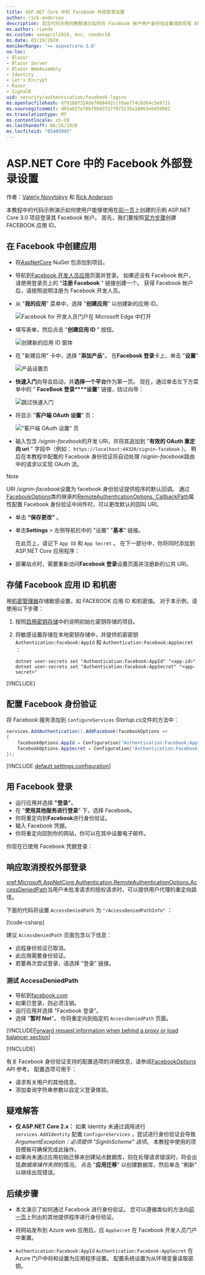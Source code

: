 ```yaml
---
title: ASP.NET Core 中的 Facebook 外部登录设置
author: rick-anderson
description: 包含代码示例的教程演示如何将 Facebook 帐户用户身份验证集成到现有 ASP.NET Core 应用。
ms.author: riande
ms.custom: seoapril2019, mvc, seodec18
ms.date: 03/19/2020
monikerRange: '>= aspnetcore-3.0'
no-loc:
- Blazor
- Blazor Server
- Blazor WebAssembly
- Identity
- Let's Encrypt
- Razor
- SignalR
uid: security/authentication/facebook-logins
ms.openlocfilehash: df91b6f324de70b8492ccf0aef74c9264c3e9711
ms.sourcegitcommit: d65a027e78bf0b83727f975235a18863e685d902
ms.translationtype: MT
ms.contentlocale: zh-CN
ms.lasthandoff: 06/26/2020
ms.locfileid: "85403945"
---
```

# <a name="facebook-external-login-setup-in-aspnet-core"></a>ASP.NET Core 中的 Facebook 外部登录设置

作者：[Valeriy Novytskyy](https://github.com/01binary) 和 [Rick Anderson](https://twitter.com/RickAndMSFT)

<!-- per @rick-anderson and scott addie, don't update images. Remove images and point the customer to the FB set up page. FB needs to maintain  instructions to get key and secret.
-->

本教程中的代码示例演示如何使用户能够使用在[前一页](xref:security/authentication/social/index)上创建的示例 ASP.NET Core 3.0 项目登录其 Facebook 帐户。 首先，我们要按照[官方步骤](https://developers.facebook.com)创建 FACEBOOK 应用 ID。

## <a name="create-the-app-in-facebook"></a>在 Facebook 中创建应用

* 将[AspNetCore](https://www.nuget.org/packages/Microsoft.AspNetCore.Authentication.Facebook) NuGet 包添加到项目。

* 导航到[Facebook 开发人员应用](https://developers.facebook.com/apps/)页面并登录。 如果还没有 Facebook 帐户，请使用登录页上的 "**注册 Facebook** " 链接创建一个。  获得 Facebook 帐户后，请按照说明注册为 Facebook 开发人员。

* 从 "**我的应用**" 菜单中，选择 "**创建应用**" 以创建新的应用 ID。

   ![Facebook for 开发人员门户在 Microsoft Edge 中打开](index/_static/FBMyApps.png)

* 填写表单，然后点击 "**创建应用 ID** " 按钮。

  ![创建新的应用 ID 窗体](index/_static/FBNewAppId.png)

* 在 "新建应用" 卡中，选择 "**添加产品**"。  在**Facebook 登录**卡上，单击 "**设置**" 

  ![产品设置页](index/_static/FBProductSetup.png)

* **快速入门**向导会启动，并**选择一个平台**作为第一页。 现在，通过单击左下方菜单中的 " **FaceBook 登录****设置**" 链接，绕过向导：

  ![跳过快速入门](index/_static/FBSkipQuickStart.png)

* 将显示 "**客户端 OAuth 设置**" 页：

  !["客户端 OAuth 设置" 页](index/_static/FBOAuthSetup.png)

* 输入包含 */signin-facebook*的开发 URI，并将其追加到 "**有效的 OAuth 重定向 uri** " 字段中（例如： `https://localhost:44320/signin-facebook` ）。 稍后在本教程中配置的 Facebook 身份验证将自动处理 */signin-facebook*路由中的请求以实现 OAuth 流。

> [!NOTE]
> URI */signin-facebook*设置为 facebook 身份验证提供程序的默认回调。 通过[FacebookOptions](/dotnet/api/microsoft.aspnetcore.authentication.facebook.facebookoptions)类的继承的[RemoteAuthenticationOptions. CallbackPath](/dotnet/api/microsoft.aspnetcore.authentication.remoteauthenticationoptions.callbackpath)属性配置 Facebook 身份验证中间件时，可以更改默认的回叫 URI。

* 单击 **“保存更改”** 。

* 单击**Settings**  >  左侧导航栏中的 "设置" "**基本**" 链接。

  在此页上，请记下 `App ID` 和 `App Secret` 。 在下一部分中，你将同时添加到 ASP.NET Core 应用程序：

* 部署站点时，需要重新访问**Facebook 登录**设置页面并注册新的公共 URI。

## <a name="store-the-facebook-app-id-and-secret"></a>存储 Facebook 应用 ID 和机密

用[机密管理器](xref:security/app-secrets)存储敏感设置，如 FACEBOOK 应用 ID 和机密值。 对于本示例，请使用以下步骤：

1. 按照[启用密钥存储](xref:security/app-secrets#enable-secret-storage)中的说明初始化密钥存储的项目。
1. 将敏感设置存储在本地密钥存储中，并提供机密密钥 `Authentication:Facebook:AppId` 和 `Authentication:Facebook:AppSecret` ：

    ```dotnetcli
    dotnet user-secrets set "Authentication:Facebook:AppId" "<app-id>"
    dotnet user-secrets set "Authentication:Facebook:AppSecret" "<app-secret>"
    ```

[!INCLUDE[](~/includes/environmentVarableColon.md)]

## <a name="configure-facebook-authentication"></a>配置 Facebook 身份验证

将 Facebook 服务添加到 `ConfigureServices` *Startup.cs*文件的方法中：

```csharp
services.AddAuthentication().AddFacebook(facebookOptions =>
{
    facebookOptions.AppId = Configuration["Authentication:Facebook:AppId"];
    facebookOptions.AppSecret = Configuration["Authentication:Facebook:AppSecret"];
});
```

[!INCLUDE [default settings configuration](includes/default-settings.md)]

## <a name="sign-in-with-facebook"></a>用 Facebook 登录

* 运行应用并选择 **"登录"**。 
* 在 "**使用其他服务进行登录**" 下，选择 Facebook。
* 你将重定向到**Facebook**进行身份验证。
* 输入 Facebook 凭据。
* 你将重定向回到你的网站，你可以在其中设置电子邮件。

你现在已使用 Facebook 凭据登录：

<a name="react"></a>

## <a name="react-to-cancel-authorize-external-sign-in"></a>响应取消授权外部登录

<xref:Microsoft.AspNetCore.Authentication.RemoteAuthenticationOptions.AccessDeniedPath>当用户未批准请求的授权请求时，可以提供用户代理的重定向路径。

下面的代码将设置 `AccessDeniedPath` 为 `"/AccessDeniedPathInfo"` ：

[!code-csharp[](~/security/authentication/social/social-code/StartupAccessDeniedPath.cs?name=snippetFB)]

建议 `AccessDeniedPath` 页面包含以下信息：

*  远程身份验证已取消。
* 此应用需要身份验证。
* 若要再次尝试登录，请选择 "登录" 链接。

### <a name="test-accessdeniedpath"></a>测试 AccessDeniedPath

* 导航到[facebook.com](https://www.facebook.com/)
* 如果已登录，则必须注销。
* 运行应用并选择 "Facebook 登录"。
* 选择 "**暂时 Not**"。 你将重定向到指定的 `AccessDeniedPath` 页面。

<!-- End of React  -->
[!INCLUDE[Forward request information when behind a proxy or load balancer section](includes/forwarded-headers-middleware.md)]

[!INCLUDE[](includes/chain-auth-providers.md)]

有关 Facebook 身份验证支持的配置选项的详细信息，请参阅[FacebookOptions](/dotnet/api/microsoft.aspnetcore.builder.facebookoptions) API 参考。 配置选项可用于：

* 请求有关用户的其他信息。
* 添加查询字符串参数以自定义登录体验。

## <a name="troubleshooting"></a>疑难解答

* **仅 ASP.NET Core 2.x：** 如果 Identity 未通过调用进行 `services.AddIdentity` 配置 `ConfigureServices` ，尝试进行身份验证会导致*ArgumentException：必须提供 "SignInScheme" 选项*。 本教程中使用的项目模板可确保完成此操作。
* 如果尚未通过应用初始迁移来创建站点数据库，则在处理请求错误时，将会出现*数据库操作失败*的情况。 点击 "**应用迁移**" 以创建数据库，然后单击 "刷新" 以继续出现错误。

## <a name="next-steps"></a>后续步骤

* 本文演示了如何通过 Facebook 进行身份验证。 您可以遵循类似的方法向[前一页](xref:security/authentication/social/index)上列出的其他提供程序进行身份验证。

* 将网站发布到 Azure web 应用后，应 `AppSecret` 在 Facebook 开发人员门户中重置。

* `Authentication:Facebook:AppId` `Authentication:Facebook:AppSecret` 在 Azure 门户中将和设置为应用程序设置。 配置系统设置为从环境变量读取密钥。
